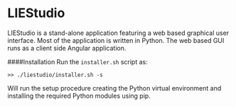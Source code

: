 # LIEStudio

LIEStudio is a stand-alone application featuring a web based graphical user interface.
Most of the application is written in Python. The web based GUI runs as a client side
Angular application.

####Installation
Run the `installer.sh` script as:

    >> ./liestudio/installer.sh -s

Will run the setup procedure creating the Python virtual environment and installing
the required Python modules using pip.
